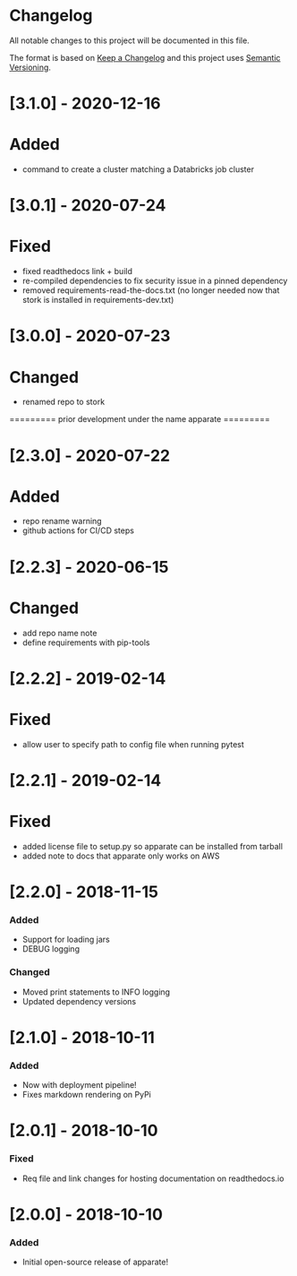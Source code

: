 # Changelog
All notable changes to this project will be documented in this file.

The format is based on [Keep a Changelog](http://keepachangelog.com/en/1.0.0/) and this project uses [Semantic Versioning](http://semver.org/).

# [3.1.0] - 2020-12-16
# Added
 - command to create a cluster matching a Databricks job cluster

# [3.0.1] - 2020-07-24
# Fixed
 - fixed readthedocs link + build
 - re-compiled dependencies to fix security issue in a pinned dependency
 - removed requirements-read-the-docs.txt (no longer needed now that stork is installed in requirements-dev.txt)

# [3.0.0] - 2020-07-23
# Changed
 - renamed repo to stork

========= prior development under the name apparate =========

# [2.3.0] - 2020-07-22
# Added
 - repo rename warning
 - github actions for CI/CD steps

# [2.2.3] - 2020-06-15
# Changed
 - add repo name note
 - define requirements with pip-tools

# [2.2.2] - 2019-02-14
# Fixed
 - allow user to specify path to config file when running pytest

# [2.2.1] - 2019-02-14
# Fixed
 - added license file to setup.py so apparate can be installed from tarball
 - added note to docs that apparate only works on AWS

# [2.2.0] - 2018-11-15
### Added
 - Support for loading jars
 - DEBUG logging
### Changed
 - Moved print statements to INFO logging
 - Updated dependency versions

# [2.1.0] - 2018-10-11
### Added
 - Now with deployment pipeline!
 - Fixes markdown rendering on PyPi

# [2.0.1] - 2018-10-10
### Fixed
 - Req file and link changes for hosting documentation on readthedocs.io

# [2.0.0] - 2018-10-10
### Added
 - Initial open-source release of apparate!
